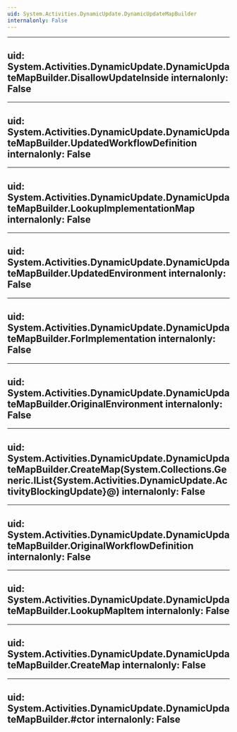 ```yaml
---
uid: System.Activities.DynamicUpdate.DynamicUpdateMapBuilder
internalonly: False
---
```


---
uid: System.Activities.DynamicUpdate.DynamicUpdateMapBuilder.DisallowUpdateInside
internalonly: False
---

---
uid: System.Activities.DynamicUpdate.DynamicUpdateMapBuilder.UpdatedWorkflowDefinition
internalonly: False
---

---
uid: System.Activities.DynamicUpdate.DynamicUpdateMapBuilder.LookupImplementationMap
internalonly: False
---

---
uid: System.Activities.DynamicUpdate.DynamicUpdateMapBuilder.UpdatedEnvironment
internalonly: False
---

---
uid: System.Activities.DynamicUpdate.DynamicUpdateMapBuilder.ForImplementation
internalonly: False
---

---
uid: System.Activities.DynamicUpdate.DynamicUpdateMapBuilder.OriginalEnvironment
internalonly: False
---

---
uid: System.Activities.DynamicUpdate.DynamicUpdateMapBuilder.CreateMap(System.Collections.Generic.IList{System.Activities.DynamicUpdate.ActivityBlockingUpdate}@)
internalonly: False
---

---
uid: System.Activities.DynamicUpdate.DynamicUpdateMapBuilder.OriginalWorkflowDefinition
internalonly: False
---

---
uid: System.Activities.DynamicUpdate.DynamicUpdateMapBuilder.LookupMapItem
internalonly: False
---

---
uid: System.Activities.DynamicUpdate.DynamicUpdateMapBuilder.CreateMap
internalonly: False
---

---
uid: System.Activities.DynamicUpdate.DynamicUpdateMapBuilder.#ctor
internalonly: False
---
